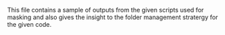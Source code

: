This file contains a sample of outputs from the given scripts used for masking and also gives the insight to the folder management stratergy for the given code.

